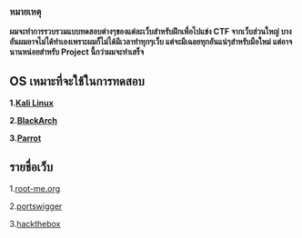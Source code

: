 ### หมายเหตุ
**ผมจะทำการรวบรวมแบบทดสอบต่างๆของแต่ละเว็บสำหรับฝึกเพื่อไปแข่ง CTF จากเว็บส่วนใหญ่ บางอันผมอาจไม่ได้ทำเองเพราะผมก็ไม่ได้มีเวลาทำทุกๆเว็บ แต่จะมีเฉลยทุกอันแน่ๆสำหรับมือใหม่ แต่อาจนานหน่อยสำหรับ Project นี้กว่าผมจะทำเสร็จ**

## OS เหมาะที่จะใช้ในการทดสอบ
**1.[Kali Linux](https://www.kali.org/get-kali/)**

**2.[BlackArch](https://blackarch.org/)**

**3.[Parrot](https://www.parrotsec.org/)**



## รายชื่อเว็บ
1.[root-me.org](https://www.root-me.org/)

2.[portswigger](https://portswigger.net/)

3.[hackthebox](https://www.hackthebox.com/)
